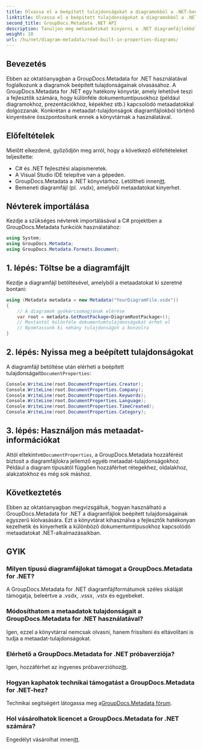 ```yaml
---
title: Olvassa el a beépített tulajdonságokat a diagramokból a .NET-ben
linktitle: Olvassa el a beépített tulajdonságokat a diagramokból a .NET-ben
second_title: GroupDocs.Metadata .NET API
description: Tanuljon meg metaadatokat kinyerni a .NET diagramfájlokból a GroupDocs.Metadata segítségével. Hatékonyan javítja a dokumentumkezelést és -elemzést.
weight: 10
url: /hu/net/diagram-metadata/read-built-in-properties-diagrams/
---
```

## Bevezetés
Ebben az oktatóanyagban a GroupDocs.Metadata for .NET használatával foglalkozunk a diagramok beépített tulajdonságainak olvasásához. A GroupDocs.Metadata for .NET egy hatékony könyvtár, amely lehetővé teszi a fejlesztők számára, hogy különféle dokumentumtípusokhoz (például diagramokhoz, prezentációkhoz, képekhez stb.) kapcsolódó metaadatokkal dolgozzanak. Konkrétan a metaadat-tulajdonságok diagramfájlokból történő kinyerésére összpontosítunk ennek a könyvtárnak a használatával.
## Előfeltételek
Mielőtt elkezdené, győződjön meg arról, hogy a következő előfeltételeket teljesítette:
- C# és .NET fejlesztési alapismeretek.
- A Visual Studio IDE telepítve van a gépeden.
-  GroupDocs.Metadata a .NET könyvtárhoz. Letöltheti innen[itt](https://releases.groupdocs.com/metadata/net/).
- Bemeneti diagramfájl (pl. .vsdx), amelyből metaadatokat kinyerhet.

## Névterek importálása
Kezdje a szükséges névterek importálásával a C# projektben a GroupDocs.Metadata funkciók használatához:
```csharp
using System;
using GroupDocs.Metadata;
using GroupDocs.Metadata.Formats.Document;
```
## 1. lépés: Töltse be a diagramfájlt
Kezdje a diagramfájl betöltésével, amelyből a metaadatokat ki szeretné bontani:
```csharp
using (Metadata metadata = new Metadata("YourDiagramFile.vsdx"))
{
    // A diagramok gyökércsomagjának elérése
    var root = metadata.GetRootPackage<DiagramRootPackage>();
    // Mostantól különféle dokumentumtulajdonságokat érhet el
    // Nyomtassunk ki néhány tulajdonságot a konzolra
}
```
## 2. lépés: Nyissa meg a beépített tulajdonságokat
 A diagramfájl betöltése után elérheti a beépített tulajdonságait`DocumentProperties`:
```csharp
Console.WriteLine(root.DocumentProperties.Creator);
Console.WriteLine(root.DocumentProperties.Company);
Console.WriteLine(root.DocumentProperties.Keywords);
Console.WriteLine(root.DocumentProperties.Language);
Console.WriteLine(root.DocumentProperties.TimeCreated);
Console.WriteLine(root.DocumentProperties.Category);
```
## 3. lépés: Használjon más metaadat-információkat
 Attól eltekintve`DocumentProperties`, a GroupDocs.Metadata hozzáférést biztosít a diagramfájlokra jellemző egyéb metaadat-tulajdonságokhoz. Például a diagram típusától függően hozzáférhet rétegekhez, oldalakhoz, alakzatokhoz és még sok máshoz.

## Következtetés
Ebben az oktatóanyagban megvizsgáltuk, hogyan használható a GroupDocs.Metadata for .NET a diagramfájlok beépített tulajdonságainak egyszerű kiolvasására. Ezt a könyvtárat kihasználva a fejlesztők hatékonyan kezelhetik és kinyerhetik a különböző dokumentumtípusokhoz kapcsolódó metaadatokat .NET-alkalmazásaikban.

## GYIK
### Milyen típusú diagramfájlokat támogat a GroupDocs.Metadata for .NET?
A GroupDocs.Metadata for .NET diagramfájlformátumok széles skáláját támogatja, beleértve a .vsdx, .vssx, .vstx és egyebeket.
### Módosíthatom a metaadatok tulajdonságait a GroupDocs.Metadata for .NET használatával?
Igen, ezzel a könyvtárral nemcsak olvasni, hanem frissíteni és eltávolítani is tudja a metaadat-tulajdonságokat.
### Elérhető a GroupDocs.Metadata for .NET próbaverziója?
 Igen, hozzáférhet az ingyenes próbaverzióhoz[itt](https://releases.groupdocs.com/).
### Hogyan kaphatok technikai támogatást a GroupDocs.Metadata for .NET-hez?
 Technikai segítségért látogassa meg a[GroupDocs.Metadata fórum](https://forum.groupdocs.com/c/metadata/14).
### Hol vásárolhatok licencet a GroupDocs.Metadata for .NET számára?
 Engedélyt vásárolhat innen[itt](https://purchase.groupdocs.com/buy).